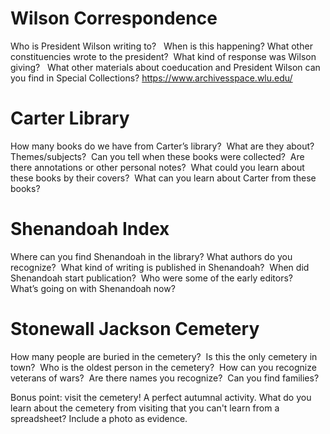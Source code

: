 
# Wilson Correspondence 

Who is President Wilson writing to?  
When is this happening? 
What other constituencies wrote to the president? 
What kind of response was Wilson giving?  
What other materials about coeducation and President Wilson can you find in Special Collections?
https://www.archivesspace.wlu.edu/

# Carter Library 
How many books do we have from Carter’s library? 
What are they about? Themes/subjects? 
Can you tell when these books were collected? 
Are there annotations or other personal notes? 
What could you learn about these books by their covers? 
What can you learn about Carter from these books? 


# Shenandoah Index 
Where can you find Shenandoah in the library?
What authors do you recognize? 
What kind of writing is published in Shenandoah? 
When did Shenandoah start publication? 
Who were some of the early editors? 
What’s going on with Shenandoah now? 


# Stonewall Jackson Cemetery 
How many people are buried in the cemetery? 
Is this the only cemetery in town? 
Who is the oldest person in the cemetery? 
How can you recognize veterans of wars? 
Are there names you recognize? 
Can you find families? 

Bonus point: visit the cemetery! A perfect autumnal activity. What do you learn about the cemetery from visiting that you can't learn from a spreadsheet? Include a photo as evidence. 


